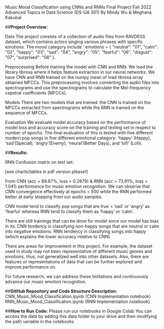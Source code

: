 Music Mood Classification using CNNs and RNNs
Final Project Fall 2022
Advanced Topics in Data Science (DS-UA 301)
By Mindy Wu & Meghana Kakubal


##**Project Overview:**

Data
The project consists of a collection of audio files from RAVDESS dataset, which contains actors singing various phrases with specific emotions. The mood category include ‘ emotions = { "neutral": "01", "calm": "02", "happy": "03", "sad": "04", "angry": "05", "fearful": "06", "disgust": "07", "surprised": "08" }.


Preprocessing
Before training the model with CNN and RNN. We load the library librosa where it helps feature extraction in our neural networks. We have CNN and RNN trained on the numpy mean of load librosa array obtained MFCCs. This preprocessing involves converting the audio files into spectrograms and use the spectrograms to calculate the Mel-frequency cepstral coefficients (MFCCs). 

Models
There are two models that are trained: the CNN is trained on the MFCCs extracted from spectrograms while the RNN is trained on the sequence of MFCCs.

Evaluation
We evaluate model accuracy based on the performance of model loss and accuracy score on the training and testing set in respect to number of epochs.
The final evaluation of this is tested with five different modern pop songs in five different emotional category: ‘happy’ (Happy), ‘sad’(Special), ‘angry’(Enemy), ‘neural’(Better Days), and ‘lofi’ (Lofi).


 

##**Results:**




RNN Confusion matrix on test set:

[see charts/tables in pdf version please!]


From CNN (acc = 88.67%, loss = 0.2879) & RNN (acc = 73.91%, loss = 1.041) performance for music emotion recognition. We can observe that CNN convergence effectively at epochs = 500 while the RNN performed better at early stopping from our audio samples. 

CNN model tend to classify pop songs that are true = ‘sad’ or ‘angry’ as ‘fearful’ whereas RNN tend to classify them as ‘happy’ or ‘calm’. 

There are still trainings that can be done for model since our model has bias in its: 
CNN tendency in classifying non-happy songs that are neutral or calm into negative emotions.
RNN tendency in classifying songs into happy (which explains the lower accuracy relative to CNN).

There are areas for improvement in this project. For example, the dataset used in study may not been representative of different music genres and emotions, thus, not generalized well into other datasets. Also, there are features or representations of data that can be further explored and improve performance on.

For future research,  we can address these limitations and continuously advance our music emotion recognition. 




##**GitHub Repository and Code Structure Description:**
CNN_Music_Mood_Classification.ipynb (CNN Implementation notebook)
RNN_Music_Mood_Classification.ipynb (RNN Implementation notebook)

##**How to Run Code:**
Please run our notebooks in Google Colab
You can access the data by adding this data folder to your drive and then modifying the path variable in the notebooks 



